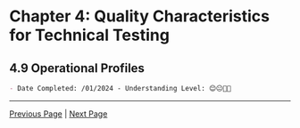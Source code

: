 # Chapter 4: Quality Characteristics for Technical Testing

## 4.9 Operational Profiles

```markdown
- Date Completed: /01/2024 - Understanding Level: 😊😐🤢🤮
```

---

[Previous Page](4.8-compatibility-testing.md) | [Next Page](../5-reviews/5.1-technical-test-analyst-tasks-in-reviews.md)
